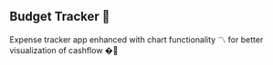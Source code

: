 ## Budget Tracker 🚀
Expense tracker app enhanced with chart functionality 〽 for better visualization of cashflow �💯

